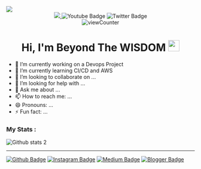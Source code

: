 <!-- ### Hi there 👋 -->

<img src="[gorsel-link](https://raw.githubusercontent.com/emreduman3146/emreduman3146/main/BTW_Background.jpg)" width="auto">


 <div id="badges" align="center">
    <a href="https://www.linkedin.com/in/emredumann/">
      <img src="https://img.shields.io/badge/LinkedIn-blue?logo=linkedin&logoColor=white&style=for-the-badge" >
    </a>
    <img src="https://img.shields.io/badge/YouTube-red?style=for-the-badge&logo=youtube&logoColor=white" alt="Youtube Badge"/>
    <img src="https://img.shields.io/badge/Twitter-blue?style=for-the-badge&logo=twitter&logoColor=white" alt="Twitter Badge"/>
</div>
 <div id="badges" align="center">
    <img align="center" src="https://komarev.com/ghpvc/?username=emryduman&style=flat-square&color=blue" alt="viewCounter"/>
</div>
<h1 align="center">
     Hi, I'm Beyond The WISDOM <img src="https://media.giphy.com/media/hvRJCLFzcasrR4ia7z/giphy.gif" width="30px"/>
</h1>

<!--
**emreduman3146/emreduman3146** is a ✨ _special_ ✨ repository because its `README.md` (this file) appears on your GitHub profile.

Here are some ideas to get you started:
-->


- 🔭 I’m currently working on a Devops Project 
- 🌱 I’m currently learning CI/CD and AWS
- 👯 I’m looking to collaborate on ...
- 🤔 I’m looking for help with ...
- 💬 Ask me about ...
- 📫 How to reach me: ...
- 😄 Pronouns: ...
- ⚡ Fun fact: ...

<!--
![Github stats 1](https://github-readme-stats.vercel.app/api?username=emreduman3146&show_icons=true&theme=gradient) 
-->
###  My Stats :

![Github stats 2](https://github-readme-stats.vercel.app/api?username=emreduman3146&show_icons=true&theme=radical)

---

[![Github Badge](https://img.shields.io/badge/-Github-000?style=quare&labelColor=000&logo=Github&logoColor=white&link=link)](link) 
[![Instagram Badge](https://img.shields.io/badge/-Instagram-C13584?style=flat-quare&labelColor=C13584&logo=instagram&logoColor=white&link=link)](link) 
[![Medium Badge](https://img.shields.io/badge/-Medium-757575?style=flat-quare&labelColor=757575&logo=Medium&logoColor=white&link=link)](link) 
[![Blogger Badge](https://img.shields.io/badge/-Blogger-FF9800?style=flat-quare&labelColor=FF9800&logo=Blogger&logoColor=white&link=link)](link)

